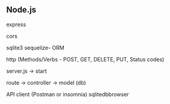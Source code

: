 Node.js
-------

express

cors

sqlite3
sequelize- ORM

http (Methods/Verbs - POST, GET, DELETE, PUT, Status codes)

server.js -> start

route -> controller -> model (db)

API client (Postman or insomnia)
sqlitedbbrowser